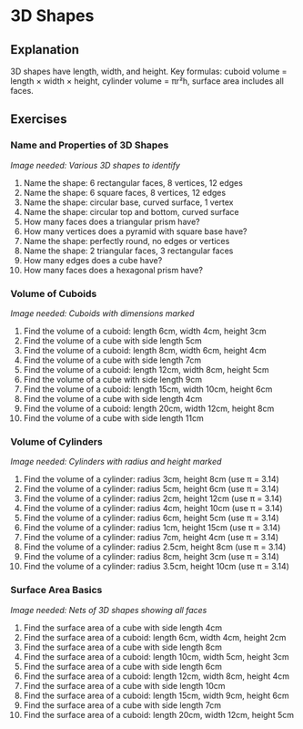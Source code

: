 # 3D Shapes

## Explanation
3D shapes have length, width, and height. Key formulas: cuboid volume = length × width × height, cylinder volume = πr²h, surface area includes all faces.

## Exercises

### Name and Properties of 3D Shapes
*Image needed: Various 3D shapes to identify*
1. Name the shape: 6 rectangular faces, 8 vertices, 12 edges
2. Name the shape: 6 square faces, 8 vertices, 12 edges
3. Name the shape: circular base, curved surface, 1 vertex
4. Name the shape: circular top and bottom, curved surface
5. How many faces does a triangular prism have?
6. How many vertices does a pyramid with square base have?
7. Name the shape: perfectly round, no edges or vertices
8. Name the shape: 2 triangular faces, 3 rectangular faces
9. How many edges does a cube have?
10. How many faces does a hexagonal prism have?

### Volume of Cuboids
*Image needed: Cuboids with dimensions marked*
1. Find the volume of a cuboid: length 6cm, width 4cm, height 3cm
2. Find the volume of a cube with side length 5cm
3. Find the volume of a cuboid: length 8cm, width 6cm, height 4cm
4. Find the volume of a cube with side length 7cm
5. Find the volume of a cuboid: length 12cm, width 8cm, height 5cm
6. Find the volume of a cube with side length 9cm
7. Find the volume of a cuboid: length 15cm, width 10cm, height 6cm
8. Find the volume of a cube with side length 4cm
9. Find the volume of a cuboid: length 20cm, width 12cm, height 8cm
10. Find the volume of a cube with side length 11cm

### Volume of Cylinders
*Image needed: Cylinders with radius and height marked*
1. Find the volume of a cylinder: radius 3cm, height 8cm (use π = 3.14)
2. Find the volume of a cylinder: radius 5cm, height 6cm (use π = 3.14)
3. Find the volume of a cylinder: radius 2cm, height 12cm (use π = 3.14)
4. Find the volume of a cylinder: radius 4cm, height 10cm (use π = 3.14)
5. Find the volume of a cylinder: radius 6cm, height 5cm (use π = 3.14)
6. Find the volume of a cylinder: radius 1cm, height 15cm (use π = 3.14)
7. Find the volume of a cylinder: radius 7cm, height 4cm (use π = 3.14)
8. Find the volume of a cylinder: radius 2.5cm, height 8cm (use π = 3.14)
9. Find the volume of a cylinder: radius 8cm, height 3cm (use π = 3.14)
10. Find the volume of a cylinder: radius 3.5cm, height 10cm (use π = 3.14)

### Surface Area Basics
*Image needed: Nets of 3D shapes showing all faces*
1. Find the surface area of a cube with side length 4cm
2. Find the surface area of a cuboid: length 6cm, width 4cm, height 2cm
3. Find the surface area of a cube with side length 8cm
4. Find the surface area of a cuboid: length 10cm, width 5cm, height 3cm
5. Find the surface area of a cube with side length 6cm
6. Find the surface area of a cuboid: length 12cm, width 8cm, height 4cm
7. Find the surface area of a cube with side length 10cm
8. Find the surface area of a cuboid: length 15cm, width 9cm, height 6cm
9. Find the surface area of a cube with side length 7cm
10. Find the surface area of a cuboid: length 20cm, width 12cm, height 5cm